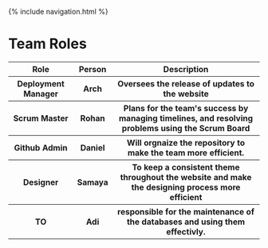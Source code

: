 {% include navigation.html %}

# Team Roles
<table>
   <tr>
    <th>Role</th>
    <th>Person</th>
      <th>Description</th>
   </tr>
   <tr>
    <th>Deployment Manager</th>
    <th>Arch</th>
      <th>Oversees the release of updates to the website</th>
   </tr>
   <tr>
    <th>Scrum Master</th>
    <th>Rohan</th>
      <th>Plans for the team's success by managing timelines, and resolving problems using the Scrum Board</th>
   </tr>
   <tr>
    <th>Github Admin</th>
    <th>Daniel</th>
      <th>Will orgnaize the repository to make the team more efficient. </th>
   </tr>
   <tr>
    <th>Designer</th>
    <th>Samaya</th>
      <th>To keep a consistent theme throughout the website and make the designing process more efficient</th>
   </tr>
   <tr>
    <th>TO</th>
    <th>Adi</th>
      <th>responsible for the maintenance of the databases and using them effectivly.</th>
   </tr>
 </table>
